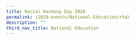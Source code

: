 ```yaml
---
title: Racial Harmony Day 2020
permalink: /2020-events/National-Education/rhd/
description: ""
third_nav_title: National Education
---
```

